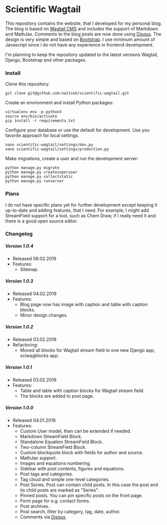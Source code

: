# Scientific Wagtail

This repository contains the website, that I developed for my personal blog. The blog is based on [Wagtail CMS](https://wagtail.io) and includes the support of Markdown and MathJax. Comments to the blog posts are now done using [Disqus](https://disqus.com). The design is very simple and based on [Bootstrap](https://getbootstrap.com). I use minimum amount of Javascript since I do not have any experience in frontend development.

I'm planning to keep the repository updated to the latest versions Wagtail, Django, Bootstrap and other packages.


### Install

Clone this repository:

    git clone git@github.com:naitsok/scientific-wagtail.git


Create an environment and install Python packages:

    virtualenv env -p python3
    source env/bin/activate
    pip install -r requirements.txt


Configure your database or use the default for development. Use you favorite approach for local settings.

    nano scientific-wagtail/settings/dev.py
    nano scientific-wagtail/settings/production.py


Make migrations, create a user and run the development server:

    python manage.py migrate
    python manage.py createsuperuser
	python manage.py collectstatic
    python manage.py runserver
    
    
### Plans

I do not have specific plans yet for further development except keeping it up-to-date and adding features, that I need. For example, I might add StreamField support for a tool, such as Chem Draw, if I really need it and there is a good open source editor. 


### Changelog

##### Version 1.0.4
- Released 06.02.2019
- Features:
	- Sitemap.

##### Version 1.0.3
- Released 04.02.2019
- Features:
	- Blog page now has image with caption and table with caption blocks.
	- Minor design changes.

##### Version 1.0.2
- Released 03.02.2019
- Refactoring:
	- Moved all blocks for Wagtail stream field to one new Django app, sciwagblocks app.

##### Version 1.0.1
- Released 03.02.2019
- Features:
	- Table and table with caption blocks for Wagtail stream field.
	- The blocks are added to post page.

##### Version 1.0.0
- Released 04.01.2019. 
- Features: 
	- Custom User model, than can be extended if needed.
	- Markdown StreamField Block.
	- Standalone Equation StreamField Block.
	- Two-column StreamField Block.
	- Custom blockquote block with fields for author and source.
	- MathJax support.
	- Images and equations numbering.
	- Sidebar with post contents, figures and equations.
	- Post tags and categories.
	- Tag cloud and simple one-level categories.
	- Post Series. Post can contain child posts. In this case the post and its child posts are marked as "Series".
	- Pinned posts. You can pin specific posts on the front page.
	- Form page for e.g. contact forms.
    - Post archives.
    - Post search, filter by category, tag, date, author.
	- Comments via [Disqus](https://disqus.com).
 
